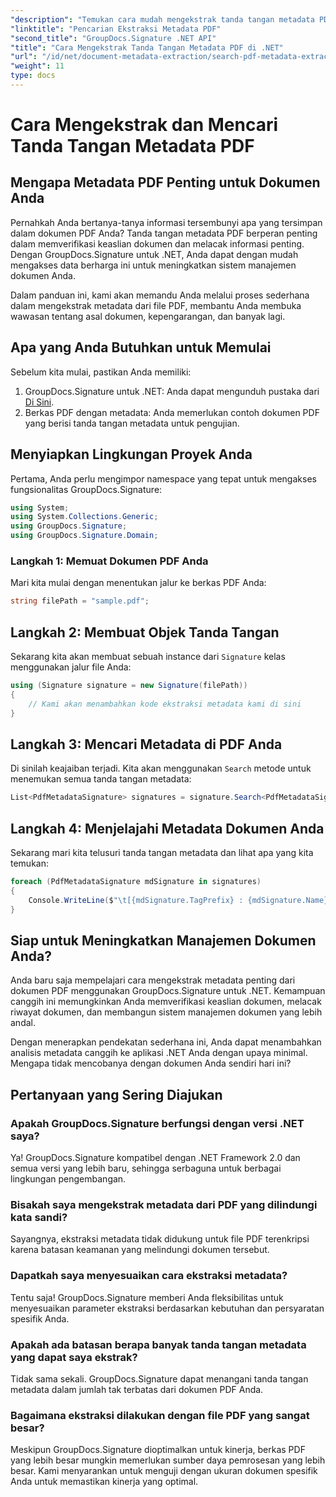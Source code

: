 ```yaml
---
"description": "Temukan cara mudah mengekstrak tanda tangan metadata PDF menggunakan GroupDocs.Signature untuk .NET guna meningkatkan keamanan dokumen dan memperbaiki manajemen informasi."
"linktitle": "Pencarian Ekstraksi Metadata PDF"
"second_title": "GroupDocs.Signature .NET API"
"title": "Cara Mengekstrak Tanda Tangan Metadata PDF di .NET"
"url": "/id/net/document-metadata-extraction/search-pdf-metadata-extraction/"
"weight": 11
type: docs
---
```

# Cara Mengekstrak dan Mencari Tanda Tangan Metadata PDF

## Mengapa Metadata PDF Penting untuk Dokumen Anda

Pernahkah Anda bertanya-tanya informasi tersembunyi apa yang tersimpan dalam dokumen PDF Anda? Tanda tangan metadata PDF berperan penting dalam memverifikasi keaslian dokumen dan melacak informasi penting. Dengan GroupDocs.Signature untuk .NET, Anda dapat dengan mudah mengakses data berharga ini untuk meningkatkan sistem manajemen dokumen Anda.

Dalam panduan ini, kami akan memandu Anda melalui proses sederhana dalam mengekstrak metadata dari file PDF, membantu Anda membuka wawasan tentang asal dokumen, kepengarangan, dan banyak lagi.

## Apa yang Anda Butuhkan untuk Memulai

Sebelum kita mulai, pastikan Anda memiliki:

1. GroupDocs.Signature untuk .NET: Anda dapat mengunduh pustaka dari [Di Sini](https://releases.groupdocs.com/signature/net/).
2. Berkas PDF dengan metadata: Anda memerlukan contoh dokumen PDF yang berisi tanda tangan metadata untuk pengujian.

## Menyiapkan Lingkungan Proyek Anda

Pertama, Anda perlu mengimpor namespace yang tepat untuk mengakses fungsionalitas GroupDocs.Signature:

```csharp
using System;
using System.Collections.Generic;
using GroupDocs.Signature;
using GroupDocs.Signature.Domain;
```

### Langkah 1: Memuat Dokumen PDF Anda

Mari kita mulai dengan menentukan jalur ke berkas PDF Anda:

```csharp
string filePath = "sample.pdf";
```

## Langkah 2: Membuat Objek Tanda Tangan

Sekarang kita akan membuat sebuah instance dari `Signature` kelas menggunakan jalur file Anda:

```csharp
using (Signature signature = new Signature(filePath))
{
    // Kami akan menambahkan kode ekstraksi metadata kami di sini
}
```

## Langkah 3: Mencari Metadata di PDF Anda

Di sinilah keajaiban terjadi. Kita akan menggunakan `Search` metode untuk menemukan semua tanda tangan metadata:

```csharp
List<PdfMetadataSignature> signatures = signature.Search<PdfMetadataSignature>(SignatureType.Metadata);
```

## Langkah 4: Menjelajahi Metadata Dokumen Anda

Sekarang mari kita telusuri tanda tangan metadata dan lihat apa yang kita temukan:

```csharp
foreach (PdfMetadataSignature mdSignature in signatures)
{
    Console.WriteLine($"\t[{mdSignature.TagPrefix} : {mdSignature.Name}] = {mdSignature.Value} ({mdSignature.Type})");
}
```

## Siap untuk Meningkatkan Manajemen Dokumen Anda?

Anda baru saja mempelajari cara mengekstrak metadata penting dari dokumen PDF menggunakan GroupDocs.Signature untuk .NET. Kemampuan canggih ini memungkinkan Anda memverifikasi keaslian dokumen, melacak riwayat dokumen, dan membangun sistem manajemen dokumen yang lebih andal.

Dengan menerapkan pendekatan sederhana ini, Anda dapat menambahkan analisis metadata canggih ke aplikasi .NET Anda dengan upaya minimal. Mengapa tidak mencobanya dengan dokumen Anda sendiri hari ini?

## Pertanyaan yang Sering Diajukan

### Apakah GroupDocs.Signature berfungsi dengan versi .NET saya?

Ya! GroupDocs.Signature kompatibel dengan .NET Framework 2.0 dan semua versi yang lebih baru, sehingga serbaguna untuk berbagai lingkungan pengembangan.

### Bisakah saya mengekstrak metadata dari PDF yang dilindungi kata sandi?

Sayangnya, ekstraksi metadata tidak didukung untuk file PDF terenkripsi karena batasan keamanan yang melindungi dokumen tersebut.

### Dapatkah saya menyesuaikan cara ekstraksi metadata?

Tentu saja! GroupDocs.Signature memberi Anda fleksibilitas untuk menyesuaikan parameter ekstraksi berdasarkan kebutuhan dan persyaratan spesifik Anda.

### Apakah ada batasan berapa banyak tanda tangan metadata yang dapat saya ekstrak?

Tidak sama sekali. GroupDocs.Signature dapat menangani tanda tangan metadata dalam jumlah tak terbatas dari dokumen PDF Anda.

### Bagaimana ekstraksi dilakukan dengan file PDF yang sangat besar?

Meskipun GroupDocs.Signature dioptimalkan untuk kinerja, berkas PDF yang lebih besar mungkin memerlukan sumber daya pemrosesan yang lebih besar. Kami menyarankan untuk menguji dengan ukuran dokumen spesifik Anda untuk memastikan kinerja yang optimal.